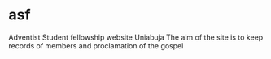 # asf

Adventist Student fellowship website Uniabuja
The aim of the site is to keep records of members and proclamation of the gospel

